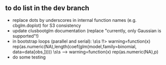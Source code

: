 ## to do list in the dev branch

* replace dots by underscores in internal function names (e.g. cbglm.doplot) for S3 consistency
* update clusbootglm documentation (replace "currently, only Gaussian is supported"!)
* in bootstrap loops (parallel and serial): \s\s
  !!> warning=function(x) rep(as.numeric(NA),length(coef(glm(model,family=binomial, data=data[obs,])))) \s\s
  --> warning=function(x) rep(as.numeric(NA),p)
* do some testing
